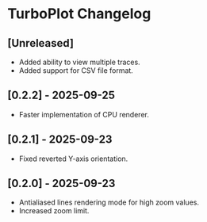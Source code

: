 # TurboPlot Changelog

## [Unreleased]

- Added ability to view multiple traces.
- Added support for CSV file format.

## [0.2.2] - 2025-09-25

- Faster implementation of CPU renderer.

## [0.2.1] - 2025-09-23

- Fixed reverted Y-axis orientation.

## [0.2.0] - 2025-09-23

- Antialiased lines rendering mode for high zoom values.
- Increased zoom limit.
